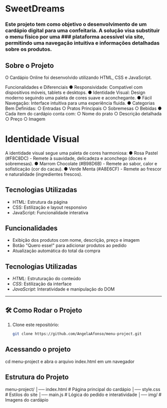 # SweetDreams
### Este projeto tem como objetivo o desenvolvimento de um cardápio digital para uma confeitaria. A solução visa substituir o menu físico por uma ### plataforma acessível via site, permitindo uma navegação intuitiva e informações detalhadas sobre os produtos.

## Sobre o Projeto
O Cardápio Online foi desenvolvido utilizando HTML, CSS e JavaScript.

Funcionalidades e Diferenciais
● Responsividade: Compatível com dispositivos móveis, tablets e desktops.
● Identidade Visual: Design moderno seguindo uma paleta de cores suave e
aconchegante.
● Fácil Navegação: Interface intuitiva para uma experiência fluida.
● Categorias Bem Definidas:
○ Entradas
○ Pratos Principais
○ Sobremesas
○ Bebidas
● Cada item do cardápio conta com:
○ Nome do prato
○ Descrição detalhada
○ Preço
○ Imagem

# Identidade Visual
A identidade visual segue uma paleta de cores harmoniosa:
● Rosa Pastel (#F8C8DC) - Remete à suavidade, delicadeza e aconchego (doces e
sobremesas).
● Marrom Chocolate (#B98D6B) - Remete ao sabor, calor e sofisticação (cor do
cacau).
● Verde Menta (#A8E6CF) - Remete ao frescor e naturalidade (ingredientes frescos).

## Tecnologias Utilizadas
- HTML: Estrutura da página
- CSS: Estilização e layout responsivo
- JavaScript: Funcionalidade interativa


## Funcionalidades
- Exibição dos produtos com nome, descrição, preço e imagem
- Botão "Quero esse!" para adicionar produtos ao pedido
- Atualização automática do total da compra


## Tecnologias Utilizadas

- *HTML*: Estruturação do conteúdo  
- *CSS*: Estilização da interface  
- *JavaScript*: Interatividade e manipulação do DOM  

---

## 🛠 Como Rodar o Projeto

1. Clone este repositório:
   ```bash
   git clone https://github.com/AngelaAfonso/menu-project.git


## Acessando o projeto
   cd menu-project e abra o arquivo index.html em um navegador

## Estrutura do Projeto
menu-project/
│── index.html  # Página principal do cardápio
│── style.css   # Estilos do site
│── main.js     # Lógica do pedido e interatividade
│── img/        # Imagens do cardápio
